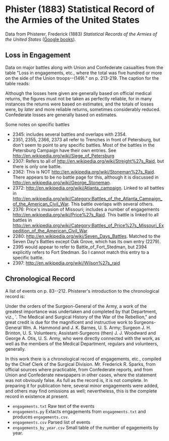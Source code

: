 # Phister (1883) Statistical Record of the Armies of the United States

Data from Phisterer, Frederick (1883) *Statistical Records of the Armies of the United States* ([Google books](http://books.google.com/books?id=cVNHr_nnLlYC)).

## Loss in Engagement

Data on major battles along with Union and Confederate casualties from the table "Loss in engagements, etc., where the total was five hundred or more on the side of the Union troops--(149)." on p. 213-219. The caption for the table reads:

   Although the losses here given are generally based on official medical returns, the figures must not be taken
   as perfectly reliable, for in many instances the returns were based on estimates, and the totals of losses were,
   by *later* and more reliable returns, sometimes considerably reduced. Confederate losses are generally based on estimates.

Some notes on specific battles

- 2345: includes several battles and overlaps with 2354. 
- 2351, 2355, 2366, 2373 all refer to Trenches in front of Petersburg,
  but don't seem to point to any specific battles. Most of the battles
  in the Petersburg Campaign have their own entries. See
  http://en.wikipedia.org/wiki/Siege_of_Petersburg
- 2307: Refers to all of
  http://en.wikipedia.org/wiki/Streight%27s_Raid, but there is only
  one battle.
- 2362: This is NOT http://en.wikipedia.org/wiki/Stoneman%27s_Raid.  There appears to be no battle page for this, 
  although it is discussed in http://en.wikipedia.org/wiki/George_Stoneman.
- 2372: http://en.wikipedia.org/wiki/Atlanta_campaign.  Linked to all
  battles in
  http://en.wikipedia.org/wiki/Category:Battles_of_the_Atlanta_Campaign_of_the_American_Civil_War. This battle 
  overlaps with several others.
- 2376: Price's invasion of Missouri; includes a number of engagements http://en.wikipedia.org/wiki/Price%27s_Raid.  This battle is linked to all battles in http://en.wikipedia.org/wiki/Category:Battles_of_Price%27s_Missouri_Expedition_of_the_American_Civil_War
- 2280: http://en.wikipedia.org/wiki/Seven_Days_Battles. Matched to the Seven Day's Battles except Oak Grove, 
  which has its own entry (2279).
- 2395 would appear to refer to Battle_of_Fort_Stedman, but 2394 explicitly refers to Fort Stedman. So 
  I cannot match this entry to a specific battle.
- 2397: http://en.wikipedia.org/wiki/Wilson%27s_raid

## Chronological Record

A list of events on p. 83--212.  Phisterer's introduction to the chronological record is:

   Under the orders of the Surgeon-General of the Army, a work of the greatest importance was undertaken and completed by that Department, viz., '. The Medical and Surgical History of the War of the Rebellion," and great credit is due for the magnificent and instructive work to Surgeons-General Wm. A. Hammond and J. K. Barnes, U. S. Army; Surgeon J. H. Brinton, U. S. Volunteers; Assistant-Surgeons (then) J. J. Woodward and George A. Otis, U. S. Army, who were directly connected with the work, as well as the members of the Medical Department, regulars and volunteers, generally.
   
   In this work there is a chronological record of engagements, etc., compiled by the Chief Clerk of the Surgical Division. Mr. Frederick R. Sparks, from official sources where practicable, from Confederate reports, and from Union and Confederate newspapers in other cases, where the statement was not obviously false. As full as the record is, it is not complete. In preparing it for publication here, several minor engagements were added, and others may find omissions as well; nevertheless, this is the complete record in existence at present.

- `engagements.txt` Raw text of the events
- `engagements.py` Extacts engagements from `engagements.txt` and produces `engagements.csv`.
- `engagements.csv` Parsed list of events
- `engagements_by_year.csv` Small table of the number of egagements by year.

